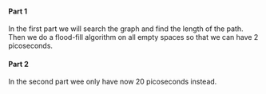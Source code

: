 #### Part 1

In the first part we will search the graph and find the length of the path. Then we do a flood-fill algorithm on all empty spaces so that we can have 2 picoseconds.

#### Part 2

In the second part wee only have now 20 picoseconds instead.
